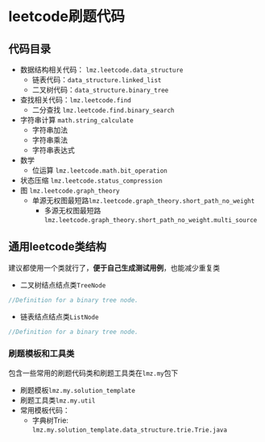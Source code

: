 # leetcode刷题代码
## 代码目录
  
- 数据结构相关代码： `lmz.leetcode.data_structure`
    - 链表代码：`data_structure.linked_list`
    - 二叉树代码：`data_structure.binary_tree`
- 查找相关代码：`lmz.leetcode.find`
    - 二分查找 `lmz.leetcode.find.binary_search`
- 字符串计算 `math.string_calculate`
  - 字符串加法
  - 字符串乘法
  - 字符串表达式
- 数学
  - 位运算 `lmz.leetcode.math.bit_operation`
- 状态压缩 `lmz.leetcode.status_compression`
- 图 `lmz.leetcode.graph_theory`
  - 单源无权图最短路`lmz.leetcode.graph_theory.short_path_no_weight`
    - 多源无权图最短路`lmz.leetcode.graph_theory.short_path_no_weight.multi_source`
## 通用leetcode类结构
建议都使用一个类就行了，**便于自己生成测试用例**，也能减少重复类
- 二叉树结点结点类`TreeNode`

```java
//Definition for a binary tree node.


```
- 链表结点结点类`ListNode`

```java
//Definition for a binary tree node.

```
### 刷题模板和工具类
包含一些常用的刷题代码类和刷题工具类在`lmz.my`包下
- 刷题模板`lmz.my.solution_template`
- 刷题工具类`lmz.my.util`
- 常用模板代码：
  - 字典树Trie: `lmz.my.solution_template.data_structure.trie.Trie.java`
